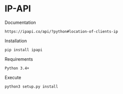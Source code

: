 # IP-API

Documentation
```
https://ipapi.co/api/?python#location-of-clients-ip
```

Installation
```
pip install ipapi
```

Requirements
```
Python 3.4+
```

Execute
```
python3 setup.py install
```
